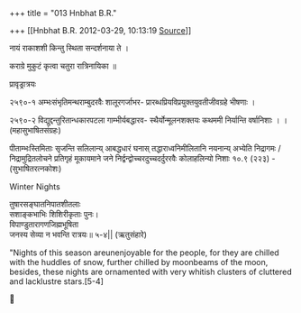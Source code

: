 +++
title = "013 Hnbhat B.R."

+++
[[Hnbhat B.R.	2012-03-29, 10:13:19 [Source](https://groups.google.com/g/samskrita/c/ii5_VHBuT5A)]]



  

  

नायं राकाशशी किन्तु स्थिता सन्दर्शनाया ते ।

कराग्रे मुकुटं कृत्वा चतुरा रात्रिनायिका ॥

  

प्रावृड्रात्रयः

  

२५९०-१ अम्भःसंभृतिमन्थराम्बुदरवैः शालूरगर्जाभर- प्रारब्धप्रियविप्रयुक्तयुवतीजीवग्रहे भीषणाः ।

२५९०-२ विद्युद्दन्तुरितान्धकारपटला गाम्भीर्यबद्धारव- स्थैर्योन्मूलनशक्तयः कथममी निर्यान्ति वर्षानिशाः । । (महासुभाषितसंग्रहः)

  

पीताम्भःस्तिमिताः सृजन्ति सलिलान्य् आबद्धधारं घनास् तद्धाराध्वनिमीलितानि नयनान्य् अभ्येति निद्रागमः /  
निद्रामुद्रितलोचने प्रतिगृहं मूकायमाने जने निर्द्वन्द्वोच्चरदुच्चदर्दुररवैः कोलाहलिन्यो निशाः १०.९ (२२३) - (सुभाषितरत्नकोशः)

  

Winter Nights

  

तुषारसङ्घातनिपातशीतलाः  
सशाङ्कभाभिः शिशिरीकृताः पुनः।  
विपाण्डुतारागणजिह्मभूषिता  
जनस्य सेव्या न भवन्ति रात्रयः॥ ५-४\|\| (ऋतुसंहारे)

  

"Nights of this season areunenjoyable for the people, for they are chilled with the huddles of snow, further chilled by moonbeams of the moon, besides, these nights are ornamented with very whitish clusters of cluttered and lacklustre stars.\[5-4\]



